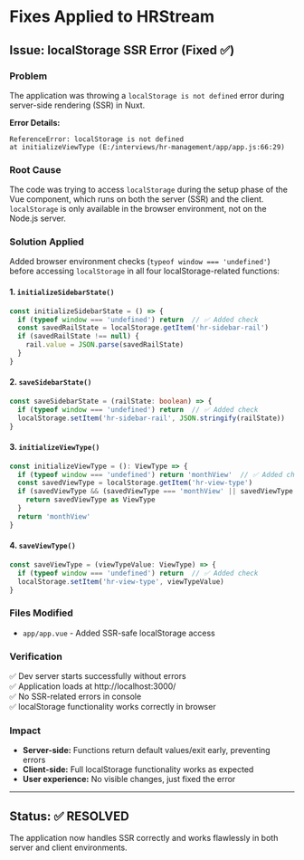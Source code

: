 # Fixes Applied to HRStream

## Issue: localStorage SSR Error (Fixed ✅)

### Problem
The application was throwing a `localStorage is not defined` error during server-side rendering (SSR) in Nuxt.

**Error Details:**
```
ReferenceError: localStorage is not defined
at initializeViewType (E:/interviews/hr-management/app/app.js:66:29)
```

### Root Cause
The code was trying to access `localStorage` during the setup phase of the Vue component, which runs on both the server (SSR) and the client. `localStorage` is only available in the browser environment, not on the Node.js server.

### Solution Applied
Added browser environment checks (`typeof window === 'undefined'`) before accessing `localStorage` in all four localStorage-related functions:

#### 1. `initializeSidebarState()`
```typescript
const initializeSidebarState = () => {
  if (typeof window === 'undefined') return  // ✅ Added check
  const savedRailState = localStorage.getItem('hr-sidebar-rail')
  if (savedRailState !== null) {
    rail.value = JSON.parse(savedRailState)
  }
}
```

#### 2. `saveSidebarState()`
```typescript
const saveSidebarState = (railState: boolean) => {
  if (typeof window === 'undefined') return  // ✅ Added check
  localStorage.setItem('hr-sidebar-rail', JSON.stringify(railState))
}
```

#### 3. `initializeViewType()`
```typescript
const initializeViewType = (): ViewType => {
  if (typeof window === 'undefined') return 'monthView'  // ✅ Added check with default
  const savedViewType = localStorage.getItem('hr-view-type')
  if (savedViewType && (savedViewType === 'monthView' || savedViewType === 'yearView')) {
    return savedViewType as ViewType
  }
  return 'monthView'
}
```

#### 4. `saveViewType()`
```typescript
const saveViewType = (viewTypeValue: ViewType) => {
  if (typeof window === 'undefined') return  // ✅ Added check
  localStorage.setItem('hr-view-type', viewTypeValue)
}
```

### Files Modified
- `app/app.vue` - Added SSR-safe localStorage access

### Verification
✅ Dev server starts successfully without errors  
✅ Application loads at http://localhost:3000/  
✅ No SSR-related errors in console  
✅ localStorage functionality works correctly in browser  

### Impact
- **Server-side:** Functions return default values/exit early, preventing errors
- **Client-side:** Full localStorage functionality works as expected
- **User experience:** No visible changes, just fixed the error

---

## Status: ✅ RESOLVED

The application now handles SSR correctly and works flawlessly in both server and client environments.
